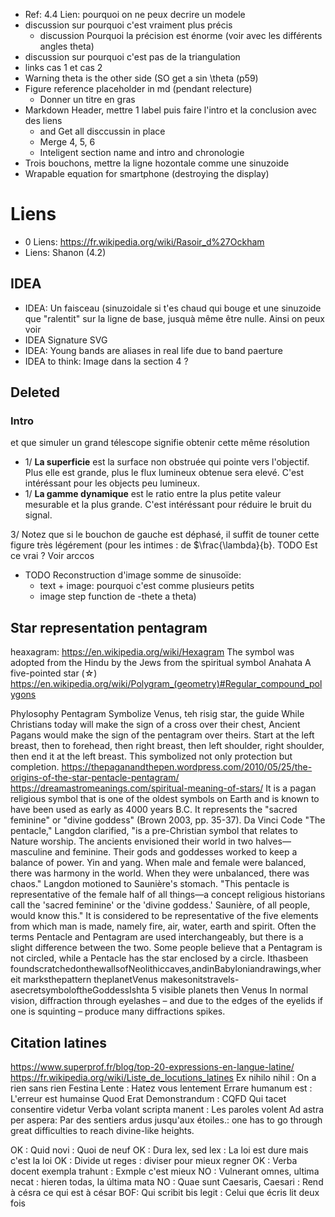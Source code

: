 * Ref: 4.4 Lien: pourquoi on ne peux decrire un modele 
* discussion sur pourquoi c'est vraiment plus précis
  * discussion Pourquoi la précision est énorme (voir avec les différents angles theta)
* discussion sur pourquoi c'est pas de la triangulation
* links cas 1 et cas 2
* Warning theta is the other side (SO get a sin \theta (p59)
* Figure reference placeholder in md (pendant relecture)
  * Donner un titre en gras
* Markdown Header, mettre 1 label puis faire l'intro et la conclusion avec des liens
  * and Get all disccussin in place
  * Merge 4, 5, 6
  * Inteligent section name and intro and chronologie
* Trois bouchons, mettre la ligne hozontale comme une sinuzoide
* Wrapable equation for smartphone (destroying the display)

# Liens

* 0 Liens: https://fr.wikipedia.org/wiki/Rasoir_d%27Ockham
* Liens: Shanon (4.2)

## IDEA

* IDEA: Un faisceau (sinuzoidale si t'es chaud qui bouge et une sinuzoide que "ralentit" sur la ligne de base, jusquà même être nulle. Ainsi on peux voir
* IDEA Signature SVG
* IDEA: Young bands are aliases in real life due to band paerture
* IDEA to think: Image dans la section 4 ?

## Deleted
### Intro
 et que simuler un grand télescope signifie obtenir cette même résolution 
 
 
* 1/ __La superficie__ est la surface non obstruée qui pointe vers l'objectif. Plus elle est grande, plus le flux lumineux obtenue sera elevé. C'est intéréssant pour les objects peu lumineux.
* 1/ __La gamme dynamique__ est le ratio entre la plus petite valeur mesurable et la plus grande. C'est intéréssant pour réduire le bruit du signal.

3/ Notez que si le bouchon de gauche est déphasé, il suffit de touner cette figure très légérement (pour les intimes : de $\frac{\lambda}{b}. TODO Est ce vrai ? Voir arccos

* TODO Reconstruction d'image somme de sinusoïde:
  * text + image: pourquoi c'est comme plusieurs petits
  * image step function de -thete a theta)


## Star representation pentagram

heaxagram: https://en.wikipedia.org/wiki/Hexagram
The symbol was adopted from the Hindu by the Jews from the spiritual symbol Anahata
A five-pointed star (☆)
https://en.wikipedia.org/wiki/Polygram_(geometry)#Regular_compound_polygons

Phylosophy Pentagram
Symbolize Venus, teh risig star, the guide
While Christians today will make the sign of a cross over their chest, Ancient Pagans would make the sign of the pentagram over theirs.
Start at the left breast, then to forehead, then right breast, then left shoulder, right shoulder, then end it at the left breast.  This symbolized not only protection but completion.
https://thepaganandthepen.wordpress.com/2010/05/25/the-origins-of-the-star-pentacle-pentagram/
https://dreamastromeanings.com/spiritual-meaning-of-stars/
It is a pagan religious symbol that is one of the oldest symbols on Earth and is known to have been used as early as 4000 years B.C. It represents the "sacred feminine" or "divine goddess" (Brown 2003, pp. 35-37).
Da Vinci Code
"The pentacle," Langdon clarified, "is a pre-Christian symbol that relates to Nature worship. The
ancients envisioned their world in two halves—masculine and feminine. Their gods and goddesses
worked to keep a balance of power. Yin and yang. When male and female were balanced, there
was harmony in the world. When they were unbalanced, there was chaos." Langdon motioned to
Saunière's stomach. "This pentacle is representative of the female half of all things—a concept
religious historians call the 'sacred feminine' or the 'divine goddess.' Saunière, of all people, would
know this."
 It is considered to be representative of the five elements from which man is made, namely fire, air, water, earth and spirit. Often the terms Pentacle and Pentagram are used interchangeably, but there is a slight difference between the two. Some people believe that a Pentagram is not circled, while a Pentacle has the star enclosed by a circle.
 Ithasbeen foundscratchedonthewallsofNeolithiccaves,andinBabyloniandrawings,whereit marksthepattern theplanetVenus makesonitstravels-asecretsymboloftheGoddessIshta
 5 visible planets then Venus
 In normal vision, diffraction through eyelashes – and due to the edges of the eyelids if one is squinting – produce many diffractions spikes.


## Citation latines
https://www.superprof.fr/blog/top-20-expressions-en-langue-latine/
https://fr.wikipedia.org/wiki/Liste_de_locutions_latines
Ex nihilo nihil : On a rien sans rien
Festina Lente : Hatez vous lentement
Errare humanum est : L'erreur est humainse
Quod Erat Demonstrandum  : CQFD
Qui tacet consentire videtur
Verba volant scripta manent : Les paroles volent
Ad astra per aspera: Par des sentiers ardus jusqu'aux étoiles.: one has to go through great difficulties to reach divine-like heights.

OK : Quid novi : Quoi de neuf
OK : Dura lex, sed lex : La loi est dure mais c'est la loi
OK : Divide ut reges : diviser pour mieux regner
OK : Verba docent exempla trahunt : Exmple c'est mieux
NO : Vulnerant omnes, ultima necat :  hieren todas, la última mata
NO : Quae sunt Caesaris, Caesari : Rend à césra ce qui est à césar
BOF: Qui scribit bis legit : Celui que écris lit deux fois 
